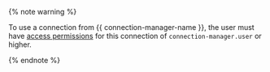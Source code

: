 {% note warning %}

To use a connection from {{ connection-manager-name }}, the user must have [access permissions](../../../metadata-hub/operations/connection-access.md) for this connection of `connection-manager.user` or higher.

{% endnote %}
